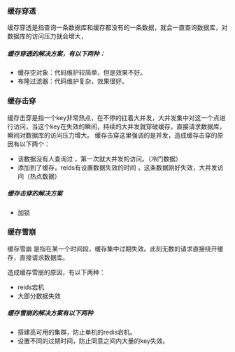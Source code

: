 




### 缓存穿透
缓存穿透是指查询一条数据库和缓存都没有的一条数据，就会一直查询数据库，对数据库的访问压力就会增大，



##### 缓存穿透的解决方案，有以下两种：

* 缓存空对象：代码维护较简单，但是效果不好。
* 布隆过滤器：代码维护复杂，效果很好。


### 缓存击穿

缓存击穿是指一个key非常热点，在不停的扛着大并发，大并发集中对这一个点进行访问，当这个key在失效的瞬间，持续的大并发就穿破缓存，直接请求数据库，瞬间对数据库的访问压力增大。
缓存击穿这里强调的是并发，造成缓存击穿的原因有以下两个：

* 该数据没有人查询过 ，第一次就大并发的访问。（冷门数据）
* 添加到了缓存，reids有设置数据失效的时间 ，这条数据刚好失效，大并发访问（热点数据）

##### 缓存击穿的解决方案

* 加锁


### 缓存雪崩

缓存雪崩 是指在某一个时间段，缓存集中过期失效。此刻无数的请求直接绕开缓存，直接请求数据库。

造成缓存雪崩的原因，有以下两种：

* reids宕机
* 大部分数据失效

##### 缓存雪崩的解决方案有以下两种

* 搭建高可用的集群，防止单机的redis宕机。
* 设置不同的过期时间，防止同意之间内大量的key失效。
